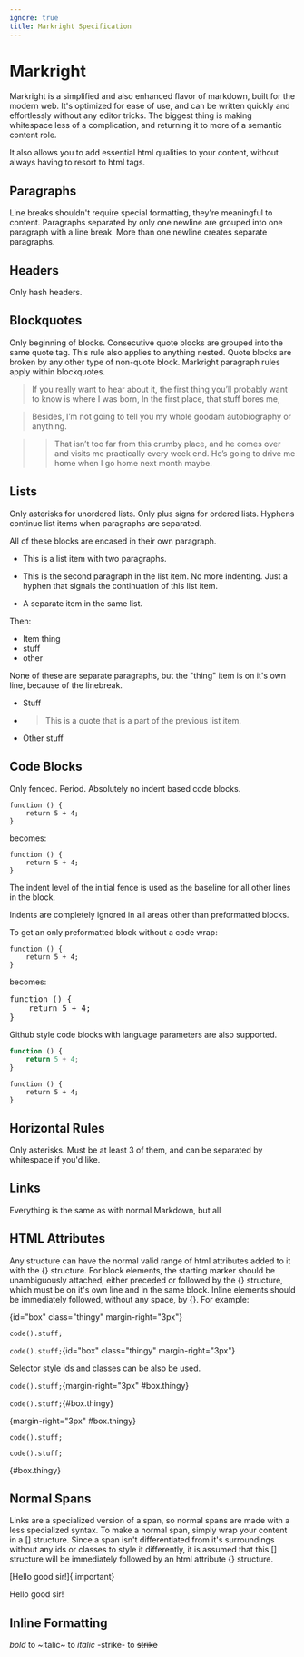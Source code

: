 ```yaml
---
ignore: true
title: Markright Specification
---
```


# Markright

Markright is a simplified and also enhanced flavor of markdown, built for the modern web. It's optimized for ease of use, and can be written quickly and effortlessly without any editor tricks. The biggest thing is making whitespace less of a complication, and returning it to more of a semantic content role.

It also allows you to add essential html qualities to your content, without always having to resort to html tags.


## Paragraphs

Line breaks shouldn't require special formatting, they're meaningful to content. Paragraphs separated by only one newline are grouped into one paragraph with a line break. More than one newline creates separate paragraphs.


## Headers

Only hash headers.


## Blockquotes

Only beginning of blocks. Consecutive quote blocks are grouped into the same quote tag. This rule also applies to anything nested. Quote blocks are broken by any other type of non-quote block. Markright paragraph rules apply within blockquotes.

> If you really want to hear about it, the first thing you’ll probably want to know is where I was born,
In the first place, that stuff bores me,

> Besides, I’m not going to tell you my whole goodam autobiography or anything.

>> That isn’t too far from this crumby place, and he comes over and visits me practically every week end.
He’s going to drive me home when I go home next month maybe.


## Lists

Only asterisks for unordered lists. Only plus signs for ordered lists. Hyphens continue list items when paragraphs are separated.

All of these blocks are encased in their own paragraph.

* This is a list item with two paragraphs.

- This is the second paragraph in the list item. No more indenting.
Just a hyphen that signals the continuation of this list item.

* A separate item in the same list.

Then:

* Item
thing
* stuff
* other

None of these are separate paragraphs, but the "thing" item is on it's own line, because of the linebreak.

* Stuff
- > This is a quote that is a part of the previous list item.
* Other stuff


## Code Blocks

Only fenced. Period. Absolutely no indent based code blocks.

```
function () {
	return 5 + 4;
}
```

becomes:

<pre><code>function () {
	return 5 + 4;
}
</code></pre>

The indent level of the initial fence is used as the baseline for all other lines in the block.

Indents are completely ignored in all areas other than preformatted blocks.

To get an only preformatted block without a code wrap:

```@
function () {
	return 5 + 4;
}
```

becomes:

<pre>function () {
	return 5 + 4;
}
</pre>

Github style code blocks with language parameters are also supported.

```javascript
function () {
	return 5 + 4;
}
```

<pre><code class="language-javascript">function () {
	return 5 + 4;
}
</code></pre>


## Horizontal Rules

Only asterisks. Must be at least 3 of them, and can be separated by whitespace if you'd like.


## Links

Everything is the same as with normal Markdown, but all 


## HTML Attributes

Any structure can have the normal valid range of html attributes added to it with the {} structure. For block elements, the starting marker should be unambiguously attached, either preceded or followed by the {} structure, which must be on it's own line and in the same block. Inline elements should be immediately followed, without any space, by {}. For example:

{id="box" class="thingy" margin-right="3px"}
```
code().stuff;
```

`code().stuff;`{id="box" class="thingy" margin-right="3px"}

Selector style ids and classes can be also be used.

`code().stuff;`{margin-right="3px" #box.thingy}

`code().stuff;`{#box.thingy}

{margin-right="3px" #box.thingy}
```
code().stuff;
```

```
code().stuff;
```
{#box.thingy}


## Normal Spans

Links are a specialized version of a span, so normal spans are made with a less specialized syntax. To make a normal span, simply wrap your content in a [] structure. Since a span isn't differentiated from it's surroundings without any ids or classes to style it differently, it is assumed that this [] structure will be immediately followed by an html attribute {} structure.

[Hello good sir!]{.important}

<span class="important">Hello good sir!</span>


## Inline Formatting

*bold* to <b></b>
~italic~ to <i>italic</i>
-strike- to <s>strike</s>